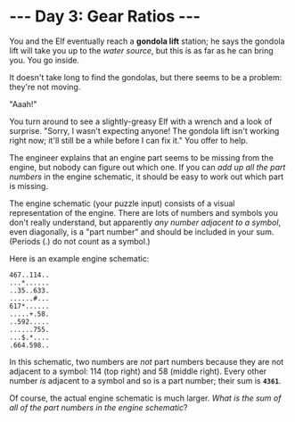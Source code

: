 # --- Day 3: Gear Ratios ---

You and the Elf eventually reach a **gondola lift** station; he says the gondola lift will take you
up to the _water source_, but this is as far as he can bring you. You go inside.

It doesn't take long to find the gondolas, but there seems to be a problem: they're not moving.

"Aaah!"

You turn around to see a slightly-greasy Elf with a wrench and a look of surprise. "Sorry, I wasn't
expecting anyone! The gondola lift isn't working right now; it'll still be a while before I can fix
it." You offer to help.

The engineer explains that an engine part seems to be missing from the engine, but nobody can figure
out which one. If you can _add up all the part numbers_ in the engine schematic, it should be easy
to work out which part is missing.

The engine schematic (your puzzle input) consists of a visual representation of the engine. There
are lots of numbers and symbols you don't really understand, but apparently _any number adjacent to
a symbol_, even diagonally, is a "part number" and should be included in your sum. (Periods (.) do
not count as a symbol.)

Here is an example engine schematic:

```
467..114..
...*......
..35..633.
......#...
617*......
.....+.58.
..592.....
......755.
...$.*....
.664.598..
```

In this schematic, two numbers are _not_ part numbers because they are not adjacent to a symbol: 114
(top right) and 58 (middle right). Every other number _is_ adjacent to a symbol and so is a part
number; their sum is **`4361`**.

Of course, the actual engine schematic is much larger. _What is the sum of all of the part numbers
in the engine schematic_?
